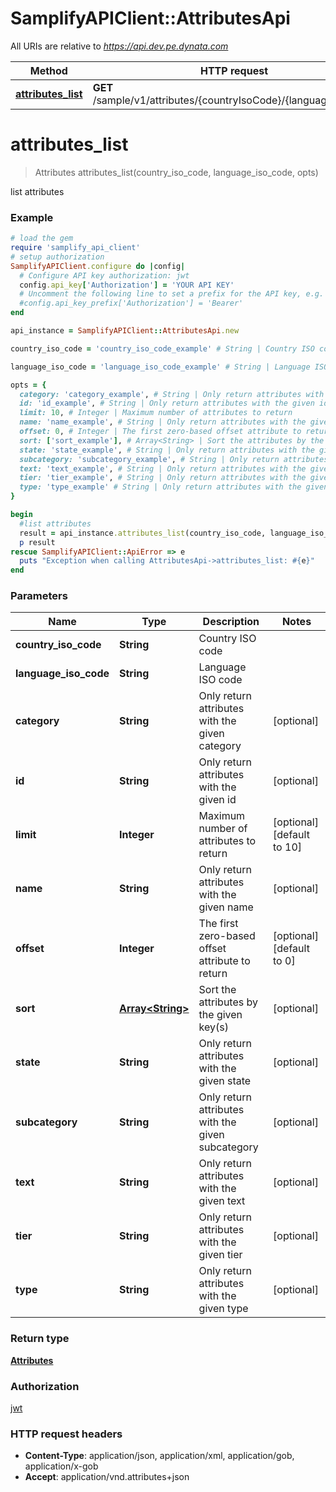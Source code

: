 # SamplifyAPIClient::AttributesApi

All URIs are relative to *https://api.dev.pe.dynata.com*

Method | HTTP request | Description
------------- | ------------- | -------------
[**attributes_list**](AttributesApi.md#attributes_list) | **GET** /sample/v1/attributes/{countryIsoCode}/{languageIsoCode} | list attributes


# **attributes_list**
> Attributes attributes_list(country_iso_code, language_iso_code, opts)

list attributes

### Example
```ruby
# load the gem
require 'samplify_api_client'
# setup authorization
SamplifyAPIClient.configure do |config|
  # Configure API key authorization: jwt
  config.api_key['Authorization'] = 'YOUR API KEY'
  # Uncomment the following line to set a prefix for the API key, e.g. 'Bearer' (defaults to nil)
  #config.api_key_prefix['Authorization'] = 'Bearer'
end

api_instance = SamplifyAPIClient::AttributesApi.new

country_iso_code = 'country_iso_code_example' # String | Country ISO code

language_iso_code = 'language_iso_code_example' # String | Language ISO code

opts = { 
  category: 'category_example', # String | Only return attributes with the given category
  id: 'id_example', # String | Only return attributes with the given id
  limit: 10, # Integer | Maximum number of attributes to return
  name: 'name_example', # String | Only return attributes with the given name
  offset: 0, # Integer | The first zero-based offset attribute to return
  sort: ['sort_example'], # Array<String> | Sort the attributes by the given key(s)
  state: 'state_example', # String | Only return attributes with the given state
  subcategory: 'subcategory_example', # String | Only return attributes with the given subcategory
  text: 'text_example', # String | Only return attributes with the given text
  tier: 'tier_example', # String | Only return attributes with the given tier
  type: 'type_example' # String | Only return attributes with the given type
}

begin
  #list attributes
  result = api_instance.attributes_list(country_iso_code, language_iso_code, opts)
  p result
rescue SamplifyAPIClient::ApiError => e
  puts "Exception when calling AttributesApi->attributes_list: #{e}"
end
```

### Parameters

Name | Type | Description  | Notes
------------- | ------------- | ------------- | -------------
 **country_iso_code** | **String**| Country ISO code | 
 **language_iso_code** | **String**| Language ISO code | 
 **category** | **String**| Only return attributes with the given category | [optional] 
 **id** | **String**| Only return attributes with the given id | [optional] 
 **limit** | **Integer**| Maximum number of attributes to return | [optional] [default to 10]
 **name** | **String**| Only return attributes with the given name | [optional] 
 **offset** | **Integer**| The first zero-based offset attribute to return | [optional] [default to 0]
 **sort** | [**Array&lt;String&gt;**](String.md)| Sort the attributes by the given key(s) | [optional] 
 **state** | **String**| Only return attributes with the given state | [optional] 
 **subcategory** | **String**| Only return attributes with the given subcategory | [optional] 
 **text** | **String**| Only return attributes with the given text | [optional] 
 **tier** | **String**| Only return attributes with the given tier | [optional] 
 **type** | **String**| Only return attributes with the given type | [optional] 

### Return type

[**Attributes**](Attributes.md)

### Authorization

[jwt](../README.md#jwt)

### HTTP request headers

 - **Content-Type**: application/json, application/xml, application/gob, application/x-gob
 - **Accept**: application/vnd.attributes+json



